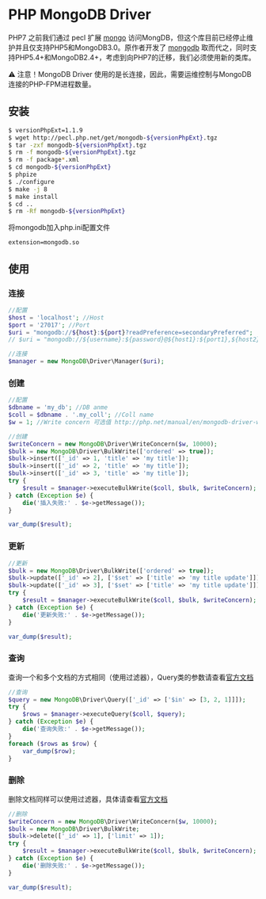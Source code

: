 # PHP MongoDB Driver

PHP7 之前我们通过 pecl 扩展 [mongo](http://pecl.php.net/package/mongo) 访问MongDB，但这个库目前已经停止维护并且仅支持PHP5和MongoDB3.0。原作者开发了 [mongodb](https://github.com/mongodb/mongo-php-driver) 取而代之，同时支持PHP5.4+和MongoDB2.4+，考虑到向PHP7的迁移，我们必须使用新的类库。

⚠️ 注意！MongoDB Driver 使用的是长连接，因此，需要运维控制与MongoDB连接的PHP-FPM进程数量。

## 安装

```bash
$ versionPhpExt=1.1.9
$ wget http://pecl.php.net/get/mongodb-${versionPhpExt}.tgz
$ tar -zxf mongodb-${versionPhpExt}.tgz
$ rm -f mongodb-${versionPhpExt}.tgz
$ rm -f package*.xml
$ cd mongodb-${versionPhpExt}
$ phpize
$ ./configure
$ make -j 8
$ make install
$ cd ..
$ rm -Rf mongodb-${versionPhpExt}
```

将mongodb加入php.ini配置文件

```
extension=mongodb.so
```

## 使用

### 连接

```php
//配置
$host = 'localhost'; //Host
$port = '27017'; //Port
$uri = "mongodb://${host}:${port}?readPreference=secondaryPreferred";
// $uri = "mongodb://${username}:${password}@${host1}:${port1},${host2}:${port2}?replicaSet=${replicaSet}&readPreference=secondaryPreferred";

//连接
$manager = new MongoDB\Driver\Manager($uri);
```

### 创建

```php
//配置
$dbname = 'my_db'; //DB anme
$coll = $dbname . '.my_coll'; //Coll name
$w = 1; //Write concern 可选值 http://php.net/manual/en/mongodb-driver-writeconcern.construct.php

//创建
$writeConcern = new MongoDB\Driver\WriteConcern($w, 10000);
$bulk = new MongoDB\Driver\BulkWrite(['ordered' => true]);
$bulk->insert(['_id' => 1, 'title' => 'my title']);
$bulk->insert(['_id' => 2, 'title' => 'my title']);
$bulk->insert(['_id' => 3, 'title' => 'my title']);
try {
    $result = $manager->executeBulkWrite($coll, $bulk, $writeConcern);
} catch (Exception $e) {
    die('插入失败:' . $e->getMessage());
}

var_dump($result);
```

### 更新

```php
//更新
$bulk = new MongoDB\Driver\BulkWrite(['ordered' => true]);
$bulk->update(['_id' => 2], ['$set' => ['title' => 'my title update']]);
$bulk->update(['_id' => 3], ['$set' => ['title' => 'my title update']]);
try {
    $result = $manager->executeBulkWrite($coll, $bulk, $writeConcern);
} catch (Exception $e) {
    die('更新失败:' . $e->getMessage());
}

var_dump($result);
```

### 查询

查询一个和多个文档的方式相同（使用过滤器），Query类的参数请查看[官方文档](http://php.net/manual/zh/mongodb-driver-query.construct.php)

```php
//查询
$query = new MongoDB\Driver\Query(['_id' => ['$in' => [3, 2, 1]]]);
try {
    $rows = $manager->executeQuery($coll, $query);
} catch (Exception $e) {
    die('查询失败:' . $e->getMessage());
}
foreach ($rows as $row) {
    var_dump($row);
}
```

### 删除

删除文档同样可以使用过滤器，具体请查看[官方文档](http://php.net/manual/zh/mongodb-driver-bulkwrite.delete.php)

```php
//删除
$writeConcern = new MongoDB\Driver\WriteConcern($w, 10000);
$bulk = new MongoDB\Driver\BulkWrite;
$bulk->delete(['_id' => 1], ['limit' => 1]);
try {
    $result = $manager->executeBulkWrite($coll, $bulk, $writeConcern);
} catch (Exception $e) {
    die('删除失败:' . $e->getMessage());
}

var_dump($result);
```
